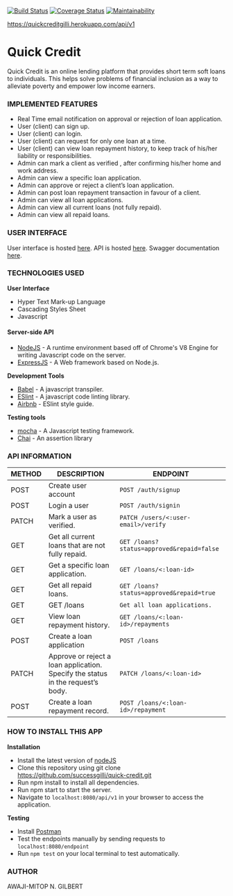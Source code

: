 
[![Build Status](https://travis-ci.org/successgilli/quick-credit.svg?branch=develop)](https://travis-ci.org/successgilli/quick-credit)
[![Coverage Status](https://coveralls.io/repos/github/successgilli/quick-credit/badge.svg?branch=develop)](https://coveralls.io/github/successgilli/quick-credit?branch=develop)
[![Maintainability](https://api.codeclimate.com/v1/badges/4073e8f791399ecb2848/maintainability)](https://codeclimate.com/github/successgilli/quick-credit/maintainability)

https://quickcreditgilli.herokuapp.com/api/v1
# Quick Credit
Quick Credit is an online lending platform that provides short term soft loans to individuals. This
helps solve problems of financial inclusion as a way to alleviate poverty and empower low income earners.



### IMPLEMENTED FEATURES

 * Real Time email notification on approval or rejection of loan application.
 * User (client) can sign up.
 * User (client) can login.
 * User (client) can request for only one loan at a time.
 * User (client) can view loan repayment history, to keep track of his/her liability or
responsibilities.
 * Admin can mark a client as verified , after confirming his/her home and work address.</li>
 * Admin can view a specific loan application.
 * Admin can approve or reject a client’s loan application.
 * Admin can post loan repayment transaction in favour of a client.
 * Admin can view all loan applications.
 * Admin can view all current loans (not fully repaid).
 * Admin can view all repaid loans.


 


### USER INTERFACE

User interface is hosted <a href= "https://successgilli.github.io/quick-credit/">here</a>.
API is hosted <a href= "https://quickcreditgilli.herokuapp.com/api/v1">here</a>.
Swagger documentation <a href= "https://quickcreditgilli.herokuapp.com/api-docs">here</a>.



### TECHNOLOGIES USED

**User Interface**
* Hyper Text Mark-up Language
* Cascading Styles Sheet
* Javascript

#### Server-side API ####
* <a href= "https://nodeJS.org">NodeJS</a>  - A runtime environment based off of Chrome's V8 Engine for writing Javascript code on the server.
* <a href="https://expressJS.com">ExpressJS</a>  - A Web framework based on Node.js.
    
**Development Tools**
* <a href="https://babeljs.io">Babel</a> - A javascript transpiler.
* <a href = "https://eslint.org/">ESlint</a> - A javascript code linting library.
* <a href = "https://https://github.com/airbnb/javascript">Airbnb</a> - ESlint style guide.

**Testing tools**
* <a href="https://www.npmjs.com/package/mocha">mocha</a> - A Javascript testing framework.
* <a href= "https://www.npmjs.com/package/chai">Chai</a> - An assertion library
### API INFORMATION

|   METHOD      |  DESCRIPTION   | ENDPOINT                    |
| ------------- | -------------- |-----------------------------|
|   POST        | Create user account |`POST /auth/signup`          |
|   POST         | Login a user  |`POST /auth/signin`|
|   PATCH        | Mark a user as verified.|`PATCH /users/<:user-email>/verify`          |
|   GET         | Get all current loans that are not fully repaid.|`GET /loans?status=approved&repaid=false`|
|   GET         |Get a specific loan application. |`GET /loans/<:loan-id>`|
|   GET         |Get all repaid loans.|`GET /loans?status=approved&repaid=true`|
| GET |GET /loans|`Get all loan applications.`|
| GET |View loan repayment history.|`GET /loans/<:loan-id>/repayments`|
| POST | Create a loan application|`POST /loans`|
| PATCH |Approve or reject a loan application. Specify the status in the request’s body.|`PATCH /loans/<:loan-id>`|
| POST |Create a loan repayment record.|`POST /loans/<:loan-id>/repayment`|

 
 
### HOW TO INSTALL THIS APP

**Installation**
* Install the latest version of <a href="https://nodejs.org">nodeJS</a>
* Clone this repository using git clone https://github.com/successgilli/quick-credit.git 
* Run npm install to install all dependencies.
* Run npm start to start the server.
* Navigate to `localhost:8080/api/v1` in your browser to access the application.

**Testing**
* Install <a href="https://www.getpostman.com/apps">Postman</a>
* Test the endpoints manually by sending requests to `localhost:8080/endpoint`
* Run `npm test` on your local terminal to test automatically.

### AUTHOR
AWAJI-MITOP N. GILBERT


